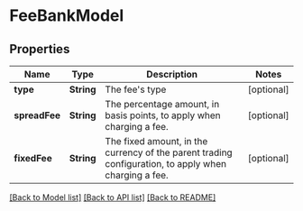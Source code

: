 # FeeBankModel

## Properties
Name | Type | Description | Notes
------------ | ------------- | ------------- | -------------
**type** | **String** | The fee&#39;s type | [optional] 
**spreadFee** | **String** | The percentage amount, in basis points, to apply when charging a fee. | [optional] 
**fixedFee** | **String** | The fixed amount, in the currency of the parent trading configuration, to apply when charging a fee. | [optional] 

[[Back to Model list]](../README.md#documentation-for-models) [[Back to API list]](../README.md#documentation-for-api-endpoints) [[Back to README]](../README.md)


